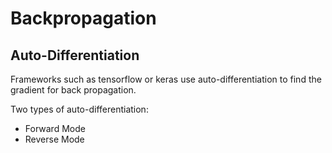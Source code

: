 # Backpropagation

## Auto-Differentiation

Frameworks such as tensorflow or keras use auto-differentiation to find the gradient for back propagation. 

Two types of auto-differentiation:

* Forward Mode
* Reverse Mode



